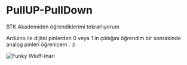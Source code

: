 # PullUP-PullDown
BTK Akademiden öğrendiklerimi tekrarlıyorum

Arduino ile dijital pinlerden 0 veya 1 in çıktığını öğrendim bir sonrakinde analog pinleri öğrenicem .    :)


![Funky Wluff-Inari](https://github.com/mehmethan1/PullUP-PullDown/assets/71599621/f3f2ea92-ed04-40d1-8739-3863d334174e)

